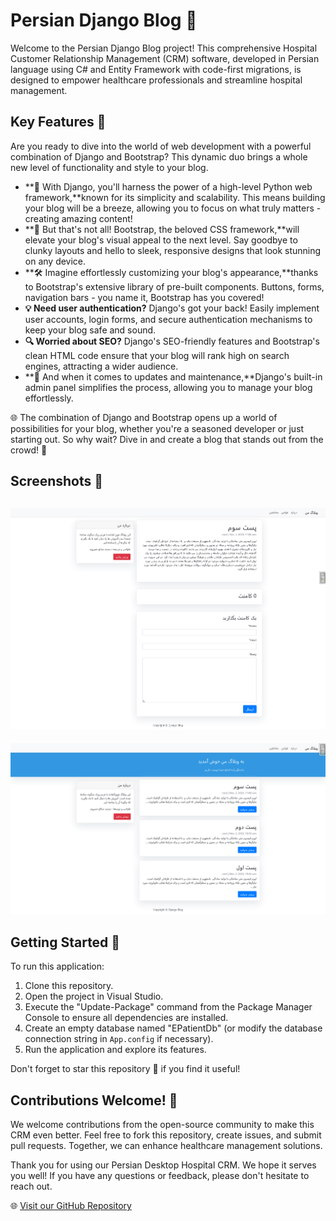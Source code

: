 # Persian Django Blog 🏥

Welcome to the Persian Django Blog project! This comprehensive Hospital Customer Relationship Management (CRM) software, developed in Persian language using C# and Entity Framework with code-first migrations, is designed to empower healthcare professionals and streamline hospital management.


## Key Features 🚀

Are you ready to dive into the world of web development with a powerful combination of Django and Bootstrap? This dynamic duo brings a whole new level of functionality and style to your blog.
- **🎉 With Django, you'll harness the power of a high-level Python web framework,**known for its simplicity and scalability. This means building your blog will be a breeze, allowing you to focus on what truly matters - creating amazing content!
- **🚀 But that's not all! Bootstrap, the beloved CSS framework,**will elevate your blog's visual appeal to the next level. Say goodbye to clunky layouts and hello to sleek, responsive designs that look stunning on any device.
- **🛠️ Imagine effortlessly customizing your blog's appearance,**thanks to Bootstrap's extensive library of pre-built components. Buttons, forms, navigation bars - you name it, Bootstrap has you covered!
- **💡 Need user authentication?**
Django's got your back! Easily implement user accounts, login forms, and secure authentication mechanisms to keep your blog safe and sound.
- **🔍 Worried about SEO?**
Django's SEO-friendly features and Bootstrap's clean HTML code ensure that your blog will rank high on search engines, attracting a wider audience.
- **🔄 And when it comes to updates and maintenance,**Django's built-in admin panel simplifies the process, allowing you to manage your blog effortlessly.

🌐 The combination of Django and Bootstrap opens up a world of possibilities for your blog, whether you're a seasoned developer or just starting out. So why wait? Dive in and create a blog that stands out from the crowd! 🌟


## Screenshots 📸

![App Screenshots](https://raw.githubusercontent.com/mohamadsaleh82/django-blog-rtl/master/Demo/1.png)
----------------------------------------------------------
![App Screenshots](https://raw.githubusercontent.com/mohamadsaleh82/django-blog-rtl/master/Demo/2.png)


## Getting Started 🚀

To run this application:

1. Clone this repository.
2. Open the project in Visual Studio.
3. Execute the "Update-Package" command from the Package Manager Console to ensure all dependencies are installed.
4. Create an empty database named "EPatientDb" (or modify the database connection string in `App.config` if necessary).
5. Run the application and explore its features.

Don't forget to star this repository 🌟 if you find it useful!

## Contributions Welcome! 🙌

We welcome contributions from the open-source community to make this CRM even better. Feel free to fork this repository, create issues, and submit pull requests. Together, we can enhance healthcare management solutions.

Thank you for using our Persian Desktop Hospital CRM. We hope it serves you well! If you have any questions or feedback, please don't hesitate to reach out.

🌐 [Visit our GitHub Repository](https://github.com/mohamadsaleh82/Desktop-Hospital-CRM-in-C-Sharp-with-WinForms)